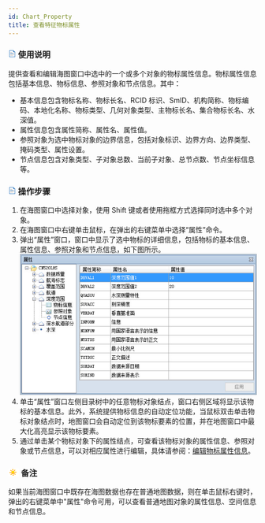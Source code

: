 ```yaml
---
id: Chart_Property
title: 查看特征物标属性
---
```

### ![](../../../img/read.gif) 使用说明

提供查看和编辑海图窗口中选中的一个或多个对象的物标属性信息。物标属性信息包括基本信息、物标信息、参照对象和节点信息。其中：

* 基本信息包含物标名称、物标长名、RCID 标识、SmID、机构简称、物标编码、本地化名称、物标类型、几何对象类型、主物标长名、集合物标长名、水深值。
* 属性信息包含属性简称、属性名、属性值。
* 参照对象为选中物标对象的边界信息，包括对象标识、边界方向、边界类型、掩码类型、属性设置。
* 节点信息包含对象类型、子对象总数、当前子对象、总节点数、节点坐标信息等。

### ![](../../../img/read.gif) 操作步骤

1. 在海图窗口中选择对象，使用 Shift 键或者使用拖框方式选择同时选中多个对象。
2. 在海图窗口中右键单击鼠标，在弹出的右键菜单中选择“属性”命令。
3. 弹出“属性”窗口，窗口中显示了选中物标的详细信息，包括物标的基本信息、属性信息、参照对象和节点信息，如下图所示。    
![](img/ObjectInfo.jpg)
4. 单击“属性”窗口左侧目录树中的任意物标对象结点，窗口右侧区域将显示该物标的基本信息。此外，系统提供物标信息的自动定位功能，当鼠标双击单击物标对象结点时，地图窗口会自动定位到该物标要素的位置，并在地图窗口中最大化高亮显示该物标要素。
5. 通过单击某个物标对象下的属性结点，可查看该物标对象的属性信息、参照对象或节点信息，可以对相应属性进行编辑，具体请参阅：[编辑物标属性信息](../ChartEditor/EditChartObjectsAttribute)。

### ![](../../../img/note.png) 备注

如果当前海图窗口中既存在海图数据也存在普通地图数据，则在单击鼠标右键时，弹出的右键菜单中"属性"命令可用，可以查看普通地图对象的属性信息、空间信息和节点信息。